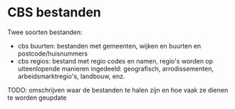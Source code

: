 CBS bestanden
=============

Twee soorten bestanden:

 - cbs buurten: bestanden met gemeenten, wijken en buurten en postcode/huisnummers
 - cbs regios: bestand met regio codes en namen, regio's worden op uiteenlopende manieren ingedeeld: geografisch, arrodissementen, arbeidsmarktregio's, landbouw, enz.

TODO: omschrijven waar de bestanden te halen zijn en hoe vaak ze dienen te worden geupdate
